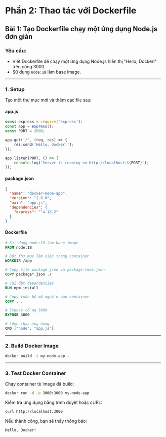 # Phần 2: Thao tác với Dockerfile

## Bài 1: Tạo Dockerfile chạy một ứng dụng Node.js đơn giản

### Yêu cầu:  
- Viết Dockerfile để chạy một ứng dụng Node.js hiển thị "Hello, Docker!" trên cổng 3000.  
- Sử dụng `node:18` làm base image.

---

### **1. Setup**
Tạo một thư mục mới và thêm các file sau:

#### **app.js**
```javascript
const express = require('express');
const app = express();
const PORT = 3000;

app.get('/', (req, res) => {
    res.send('Hello, Docker!');
});

app.listen(PORT, () => {
    console.log(`Server is running on http://localhost:${PORT}`);
});
```

#### **package.json**
```json
{
  "name": "docker-node-app",
  "version": "1.0.0",
  "main": "app.js",
  "dependencies": {
    "express": "^4.18.2"
  }
}
```

#### **Dockerfile**
```dockerfile
# Sử dụng node:18 làm base image
FROM node:18

# Đặt thư mục làm việc trong container
WORKDIR /app

# Copy file package.json và package-lock.json
COPY package*.json ./

# Cài đặt dependencies
RUN npm install

# Copy toàn bộ mã nguồn vào container
COPY . .

# Expose cổng 3000
EXPOSE 3000

# Lệnh chạy ứng dụng
CMD ["node", "app.js"]
```

---

### **2. Build Docker Image**
```sh
docker build -t my-node-app .
```

---

### **3. Test Docker Container**
Chạy container từ image đã build:
```sh
docker run -d -p 3000:3000 my-node-app
```

Kiểm tra ứng dụng bằng trình duyệt hoặc cURL:
```sh
curl http://localhost:3000
```

Nếu thành công, bạn sẽ thấy thông báo:
```
Hello, Docker!